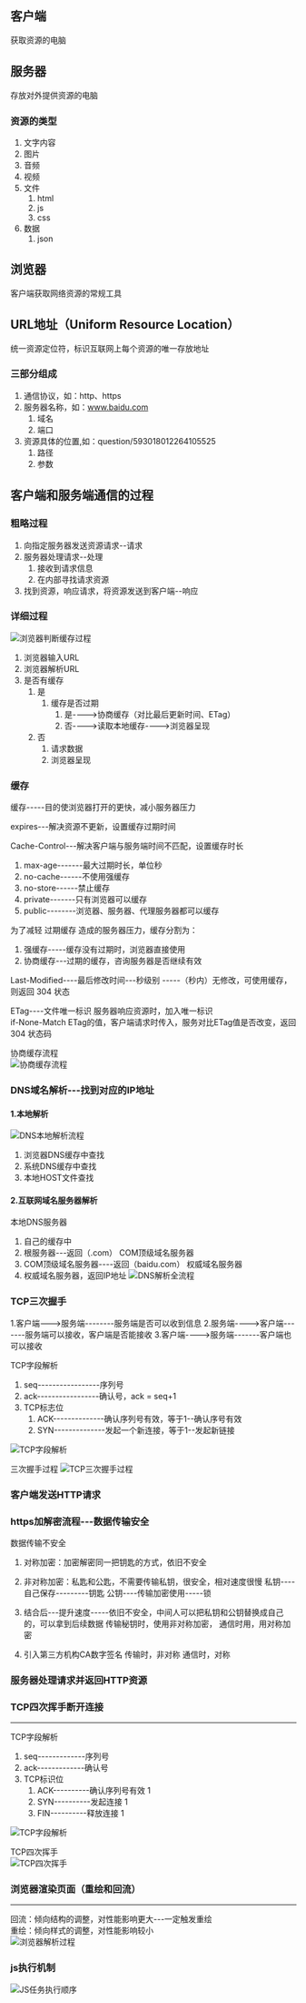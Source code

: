 ## 客户端
获取资源的电脑

## 服务器
存放对外提供资源的电脑

### 资源的类型
1. 文字内容
2. 图片
3. 音频
4. 视频
5. 文件
   1. html
   2. js
   3. css
6. 数据
   1. json

## 浏览器
客户端获取网络资源的常规工具

## URL地址（Uniform Resource Location）
统一资源定位符，标识互联网上每个资源的唯一存放地址

### 三部分组成
1. 通信协议，如：http、https
2. 服务器名称，如：www.baidu.com
   1. 域名
   2. 端口
3. 资源具体的位置,如：question/593018012264105525
   1. 路径
   2. 参数

## 客户端和服务端通信的过程

### 粗略过程
1. 向指定服务器发送资源请求--请求
2. 服务器处理请求--处理
   1. 接收到请求信息
   2. 在内部寻找请求资源
3. 找到资源，响应请求，将资源发送到客户端--响应

### 详细过程

![浏览器判断缓存过程](''/../../../img/cache.jpg '浏览器判断缓存过程')

1. 浏览器输入URL
2. 浏览器解析URL
3. 是否有缓存
   1. 是
      1. 缓存是否过期
         1. 是---->协商缓存（对比最后更新时间、ETag）
         2. 否---->读取本地缓存---->浏览器呈现
   2. 否
      1. 请求数据
      2. 浏览器呈现

### 缓存
缓存-----目的使浏览器打开的更快，减小服务器压力

expires---解决资源不更新，设置缓存过期时间

Cache-Control---解决客户端与服务端时间不匹配，设置缓存时长
1. max-age-------最大过期时长，单位秒
2. no-cache------不使用强缓存
3. no-store------禁止缓存
4. private-------只有浏览器可以缓存
5. public--------浏览器、服务器、代理服务器都可以缓存

为了减轻 过期缓存 造成的服务器压力，缓存分割为：  
1. 强缓存-----缓存没有过期时，浏览器直接使用  
2. 协商缓存---过期的缓存，咨询服务器是否继续有效  

Last-Modified----最后修改时间---秒级别   -----（秒内）无修改，可使用缓存，则返回 304 状态   

ETag----文件唯一标识 服务器响应资源时，加入唯一标识   
if-None-Match  ETag的值，客户端请求时传入，服务对比ETag值是否改变，返回 304 状态码

       
协商缓存流程    
![协商缓存流程](../../img/http_xieshang.jpg "协商缓存流程")

### DNS域名解析---找到对应的IP地址

#### 1.本地解析

![DNS本地解析流程](../../img/DNSLocal.jpg 'DNS本地解析流程')

1. 浏览器DNS缓存中查找
2. 系统DNS缓存中查找
3. 本地HOST文件查找

#### 2.互联网域名服务器解析
本地DNS服务器
1. 自己的缓存中
2. 根服务器---返回（.com） COM顶级域名服务器
3. COM顶级域名服务器----返回（baidu.com） 权威域名服务器
4. 权威域名服务器，返回IP地址
![DNS解析全流程](../../img/DNSAll.jpg 'DNS解析全流程')

### TCP三次握手
1.客户端--->服务端--------服务端是否可以收到信息
2.服务端---->客户端-------服务端可以接收，客户端是否能接收
3.客户端---->服务端-------客户端也可以接收


TCP字段解析
1. seq-----------------序列号
2. ack-----------------确认号，ack = seq+1
3. TCP标志位
   1. ACK--------------确认序列号有效，等于1--确认序号有效
   2. SYN--------------发起一个新连接，等于1--发起新链接

![TCP字段解析](../../img/TCP01.jpg 'TCP字段解析')

三次握手过程
![TCP三次握手过程](../../img/TCP02.jpg 'TCP三次握手过程')

### 客户端发送HTTP请求

### https加解密流程---数据传输安全
数据传输不安全

1. 对称加密：加密解密同一把钥匙的方式，依旧不安全

2. 非对称加密：私匙和公匙，不需要传输私钥，很安全，相对速度很慢
私钥----自己保存---------钥匙
公钥----传输加密使用-----锁

3. 结合后---提升速度-----依旧不安全，中间人可以把私钥和公钥替换成自己的，可以拿到后续数据
传输秘钥时，使用非对称加密，
通信时用，用对称加密 

4. 引入第三方机构CA数字签名
传输时，非对称
通信时，对称

### 服务器处理请求并返回HTTP资源

### TCP四次挥手断开连接
---
TCP字段解析
1. seq-------------序列号
2. ack-------------确认号
3. TCP标识位
   1. ACK----------确认序列号有效    1
   2. SYN----------发起连接         1
   3. FIN----------释放连接         1

![TCP字段解析](../../img/TCP03.jpg 'TCP字段解析')

TCP四次挥手  
![TCP四次挥手](../../img/TCP04.jpg 'TCP四次挥手')

### 浏览器渲染页面（重绘和回流）  
---
回流：倾向结构的调整，对性能影响更大---一定触发重绘  
重绘：倾向样式的调整，对性能影响较小  
![浏览器解析过程](../../img/render01.jpg '浏览器解析过程')  

### js执行机制
![JS任务执行顺序](../../img/js_rw.jpg 'JS任务执行顺序')  

